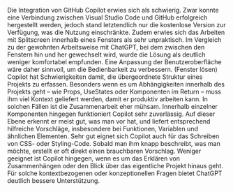 Die Integration von GitHub Copilot erwies sich als schwierig. Zwar konnte eine Verbindung zwischen Visual Studio Code und GitHub erfolgreich hergestellt werden, jedoch stand letztendlich nur die kostenlose Version zur Verfügung, was die Nutzung einschränkte. Zudem erwies sich das Arbeiten mit Splitscreen innerhalb eines Fensters als sehr unpraktisch. Im Vergleich zu der gewohnten Arbeitsweise mit ChatGPT, bei dem zwischen den Fenstern hin und her gewechselt wird, wurde die Lösung als deutlich weniger komfortabel empfunden. Eine Anpassung der Benutzeroberfläche wäre daher sinnvoll, um die Bedienbarkeit zu verbessern. (Fenster lösen) Copilot hat Schwierigkeiten damit, die übergeordnete Struktur eines Projekts zu erfassen. Besonders wenn es um Abhängigkeiten innerhalb des Projekts geht – wie Props, UseStates oder Komponenten im Return – muss ihm viel Kontext geliefert werden, damit er produktiv arbeiten kann. In solchen Fällen ist die Zusammenarbeit eher mühsam. Innerhalb einzelner Komponenten hingegen funktioniert Copilot sehr zuverlässig. Auf dieser Ebene erkennt er meist gut, was man vor hat, und liefert entsprechend hilfreiche Vorschläge, insbesondere bei Funktionen, Variablen und ähnlichen Elementen. Sehr gut eignet sich Copilot auch für das Schreiben von CSS- oder Styling-Code. Sobald man ihm knapp beschreibt, was man möchte, erstellt er oft direkt einen brauchbaren Vorschlag. Weniger geeignet ist Copilot hingegen, wenn es um das Erklären von Zusammenhängen oder den Blick über das eigentliche Projekt hinaus geht. Für solche kontextbezogenen oder konzeptionellen Fragen bietet ChatGPT deutlich bessere Unterstützung.

